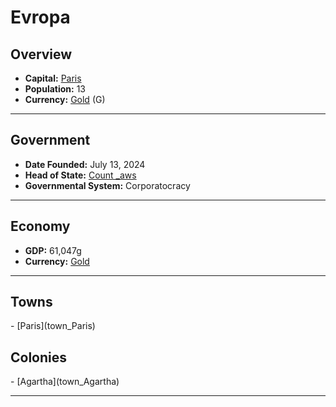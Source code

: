 <!--UNDEDITED FILE, remove this entire line if this file has been edited!-->
# <!--NAME-->Evropa<!--NAME-->

## Overview

- **Capital:** <!--CAPITAL_LINK-->[Paris](Paris_town)<!--CAPITAL_LINK-->
- **Population:** <!--POPULATION-->13<!--POPULATION-->
- **Currency:** <!--CURRENCY_LINK-->[Gold](Gold_currency)<!--CURRENCY_LINK--> (<!--CURRENCY_ABV-->G<!--CURRENCY_ABV-->)

---

## Government

- **Date Founded:** <!--FOUNDED-->July 13, 2024<!--FOUNDED-->
- **Head of State:** <!--LEADER_TITLE_LINK-->[Count _aws](_aws_user)<!--LEADER_TITLE_LINK-->
- **Governmental System:** <!--GOVERNMENT-->Corporatocracy<!--GOVERNMENT-->

---

## Economy

- **GDP:** <!--GDP-->61,047g<!--GDP-->
- **Currency:** <!--CURRENCY_LINK-->[Gold](Gold_currency)<!--CURRENCY_LINK-->

---

## Towns

<!--TOWNS-->- [Paris](town_Paris)<!--TOWNS-->

## Colonies

<!--COLONIES-->- [Agartha](town_Agartha)<!--COLONIES-->

---